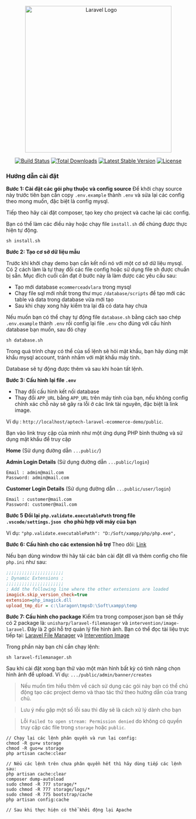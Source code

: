 <p align="center"><a href="https://laravel.com" target="_blank"><img src="https://raw.githubusercontent.com/laravel/art/master/logo-lockup/5%20SVG/2%20CMYK/1%20Full%20Color/laravel-logolockup-cmyk-red.svg" width="400" alt="Laravel Logo"></a></p>

<p align="center">
<a href="https://github.com/laravel/framework/actions"><img src="https://github.com/laravel/framework/workflows/tests/badge.svg" alt="Build Status"></a>
<a href="https://packagist.org/packages/laravel/framework"><img src="https://img.shields.io/packagist/dt/laravel/framework" alt="Total Downloads"></a>
<a href="https://packagist.org/packages/laravel/framework"><img src="https://img.shields.io/packagist/v/laravel/framework" alt="Latest Stable Version"></a>
<a href="https://packagist.org/packages/laravel/framework"><img src="https://img.shields.io/packagist/l/laravel/framework" alt="License"></a>
</p>

### Hướng dẫn cài đặt

**Bước 1: Cài đặt các gói phụ thuộc và config source**
Để khởi chạy source này trước tiên bạn cần copy `.env.example` thành `.env` và sửa lại các config theo mong muốn, đặc biệt là config mysql.

Tiếp theo hãy cài đặt composer, tạo key cho project và cache lại các config.

Bạn có thể làm các điều này hoặc chạy file `install.sh` để chúng được thực hiện tự động.

```shell
sh install.sh
```

**Bước 2: Tạo cơ sở dữ liệu mẫu**

Trước khi khởi chạy demo bạn cần kết nối nó với một cơ sở dữ liệu mysql.
Có 2 cách làm là tự thay đổi các file config hoặc sử dụng file sh được chuẩn bị sẵn. Mục đích cuối cần đạt ở bước này là làm được các yêu cầu sau:

-   Tạo mới database `ecommerceadvlara` trong mysql
-   Chạy file sql mới nhất trong thư mục `/database/scripts` để tạo mới các table và data trong database vừa mới tạo
-   Sau khi chạy xong hãy kiểm tra lại đã có data hay chưa

Nếu muốn bạn có thể chạy tự động file `database.sh` bằng cách sao chép `.env.example` thành `.env` rồi config lại file `.env` cho đúng với cấu hình database bạn muốn, sau đó chạy

```shell
sh database.sh
```

Trong quá trình chạy có thể của sổ lệnh sẽ hỏi mật khẩu, bạn hãy dùng mật khẩu mysql account, tránh nhầm với mật khẩu máy tính.

Database sẽ tự động được thêm và sau khi hoàn tất lệnh.

**Bước 3: Cấu hình lại file `.env`**

-   Thay đổi cấu hình kết nối database
-   Thay đổi `APP_URL` bằng `APP_URL` trên máy tính của bạn, nếu không config chính xác chỗ này sẽ gây ra lỗi ở các link tài nguyên, đặc biệt là link image.

Ví dụ : `http://localhost/aptech-laravel-ecommerce-demo/public`.

Bạn vào link truy cập của mình như một ứng dụng PHP bình thường và sử dụng mật khẩu để truy cập

**Home** (Sử dụng đường dẫn `...public/`)

**Admin Login Details** (Sử dụng đường dẫn `...public/login`)

```shell
Email : admin@mail.com
Password: admin@mail.com
```

**Customer Login Details** (Sử dụng đường dẫn `...public/user/login`)

```shell
Email : customer@mail.com
Password: customer@mail.com
```

**Bước 5 Đổi lại `php.validate.executablePath` trong file `.vscode/settings.json `cho phù hợp với máy của bạn**

Ví dụ: `"php.validate.executablePath": "D:/Soft/xampp/php/php.exe", `

**Bước 6: Cấu hình cho các extension hỗ trợ**
Theo dõi: [Link](https://ourcodeworld.com/articles/read/349/how-to-install-and-enable-the-imagick-extension-in-xampp-for-windows)

Nếu bạn dùng window thì hãy tải các bản cài đặt dll và thêm config cho file `php.ini` như sau:

```ini
;;;;;;;;;;;;;;;;;;;;;;
; Dynamic Extensions ;
;;;;;;;;;;;;;;;;;;;;;;
; Add the following line where the other extensions are loaded
imagick.skip_version_check=true
extension=php_imagick.dll
upload_tmp_dir = c:\laragon\tmpsD:\Soft\xampp\temp
```

**Bước 7: Cấu hình cho package**
Kiểm tra trong composer.json bạn sẽ thấy có 2 package là: `unisharp/laravel-filemanager` và `intervention/image-laravel`. Đây là 2 gói hỗ trợ quản lý file hình ảnh. Bạn có thể đọc tài liệu trực tiếp tại: [Laravel File Manager](https://unisharp.github.io/laravel-filemanager) và [Intervention Image](https://github.com/Intervention/image)

Trong phần này bạn chỉ cần chạy lệnh:

```shell
sh laravel-filemanager.sh
```

Sau khi cài đặt xong bạn thử vào một màn hình bất kỳ có tính năng chọn hình ảnh để upload. Ví dụ: `.../public/admin/banner/creates`

> Nếu muốn tìm hiểu thêm về cách sử dụng các gói này bạn có thể chủ động tạo các project demo và thao tác thử theo hướng dẫn của trang chủ.

> Lưu ý nếu gặp một số lỗi sau thì đây sẽ là cách xử lý dành cho bạn

> Lỗi `Failed to open stream: Permission denied` do không có quyền truy cập các file trong `storage` hoặc `public`.

```shell
// Chạy lại các lệnh phân quyền và run lại config:
chmod -R gu+w storage
chmod -R guo+w storage
php artisan cache:clear

// Nếu các lệnh trên chưa phân quyền hết thì hãy dùng tiếp các lệnh sau:
php artisan cache:clear
composer dump-autoload
sudo chmod -R 777 storage/*
sudo chmod -R 777 storage/logs/*
sudo chmod -R 775 bootstrap/cache
php artisan config:cache

// Sau khi thực hiện có thể khởi động lại Apache
```

